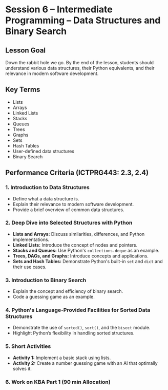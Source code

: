 # Session 6 – Intermediate Programming – Data Structures and Binary Search

## Lesson Goal

Down the rabbit hole we go. By the end of the lesson, students should understand various data structures, their Python equivalents, and their relevance in modern software development.

## Key Terms

- Lists
- Arrays
- Linked Lists
- Stacks
- Queues
- Trees
- Graphs
- Sets
- Hash Tables
- User-defined data structures
- Binary Search

## Performance Criteria (ICTPRG443: 2.3, 2.4)

### 1. Introduction to Data Structures

- Define what a data structure is.
- Explain their relevance to modern software development.
- Provide a brief overview of common data structures.

### 2. Deep Dive into Selected Structures with Python

- **Lists and Arrays:** Discuss similarities, differences, and Python implementations.
- **Linked Lists:** Introduce the concept of nodes and pointers.
- **Stacks and Queues:** Use Python's `collections.deque` as an example.
- **Trees, DAGs, and Graphs:** Introduce concepts and applications.
- **Sets and Hash Tables:** Demonstrate Python's built-in `set` and `dict` and their use cases.

### 3. Introduction to Binary Search

- Explain the concept and efficiency of binary search.
- Code a guessing game as an example.

### 4. Python's Language-Provided Facilities for Sorted Data Structures

- Demonstrate the use of `sorted()`, `sort()`, and the `bisect` module.
- Highlight Python’s flexibility in handling sorted structures.

### 5. Short Activities

- **Activity 1:** Implement a basic stack using lists.
- **Activity 2:** Create a number guessing game with an AI that optimally solves it.

### 6. Work on KBA Part 1 (90 min Allocation)
